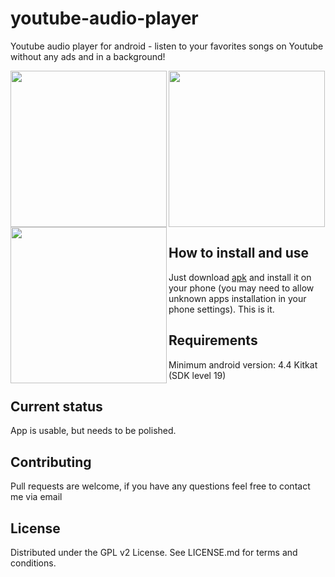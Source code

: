 # youtube-audio-player
Youtube audio player for android - listen to your favorites songs on Youtube without any ads and in a background! 

<img align="left" src="http://i.piccy.info/i9/12a2706d7a4795ddf588685bd205996d/1561825176/280398/1319854/Screenshot_1561824466.jpg" width=250 />
<img align="left" src="http://i.piccy.info/i9/83905112de885f13e84aaec962699ef1/1561825231/505334/1319854/Screenshot_1561824485.png" width=250 />
<img align="center" src="http://i.piccy.info/i9/832ca481e4691fb856fb71e5c3625c4c/1561825068/423976/1319854/Screenshot_1561824494.png" width=250 />

## How to install and use
Just download [apk](https://github.com/kotvertolet/youtube-audio-player/blob/master/app/release/app-release.apk) and install it on your phone (you may need to allow unknown apps installation in your phone settings). This is it.

## Requirements
Minimum android version: 4.4 Kitkat (SDK level 19)

## Current status
App is usable, but needs to be polished.

## Contributing
Pull requests are welcome, if you have any questions feel free to contact me via email

## License
Distributed under the GPL v2 License. See LICENSE.md for terms and conditions.
